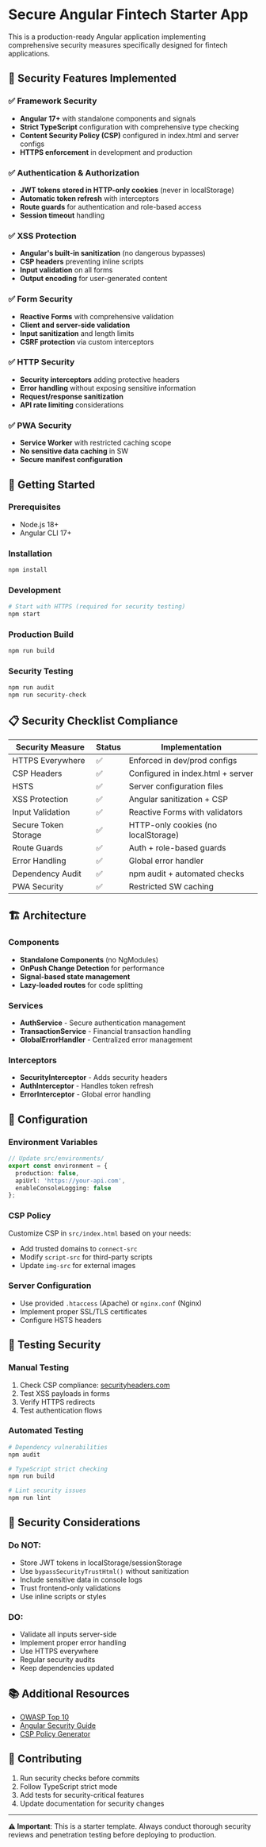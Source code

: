 # Secure Angular Fintech Starter App

This is a production-ready Angular application implementing comprehensive security measures specifically designed for fintech applications.

## 🔐 Security Features Implemented

### ✅ Framework Security
- **Angular 17+** with standalone components and signals
- **Strict TypeScript** configuration with comprehensive type checking
- **Content Security Policy (CSP)** configured in index.html and server configs
- **HTTPS enforcement** in development and production

### ✅ Authentication & Authorization
- **JWT tokens stored in HTTP-only cookies** (never in localStorage)
- **Automatic token refresh** with interceptors
- **Route guards** for authentication and role-based access
- **Session timeout** handling

### ✅ XSS Protection
- **Angular's built-in sanitization** (no dangerous bypasses)
- **CSP headers** preventing inline scripts
- **Input validation** on all forms
- **Output encoding** for user-generated content

### ✅ Form Security
- **Reactive Forms** with comprehensive validation
- **Client and server-side validation** 
- **Input sanitization** and length limits
- **CSRF protection** via custom interceptors

### ✅ HTTP Security
- **Security interceptors** adding protective headers
- **Error handling** without exposing sensitive information
- **Request/response sanitization**
- **API rate limiting** considerations

### ✅ PWA Security
- **Service Worker** with restricted caching scope
- **No sensitive data caching** in SW
- **Secure manifest configuration**

## 🚀 Getting Started

### Prerequisites
- Node.js 18+
- Angular CLI 17+

### Installation
```bash
npm install
```

### Development
```bash
# Start with HTTPS (required for security testing)
npm start
```

### Production Build
```bash
npm run build
```

### Security Testing
```bash
npm run audit
npm run security-check
```

## 📋 Security Checklist Compliance

| Security Measure | Status | Implementation |
|-----------------|--------|----------------|
| HTTPS Everywhere | ✅ | Enforced in dev/prod configs |
| CSP Headers | ✅ | Configured in index.html + server |
| HSTS | ✅ | Server configuration files |
| XSS Protection | ✅ | Angular sanitization + CSP |
| Input Validation | ✅ | Reactive Forms with validators |
| Secure Token Storage | ✅ | HTTP-only cookies (no localStorage) |
| Route Guards | ✅ | Auth + role-based guards |
| Error Handling | ✅ | Global error handler |
| Dependency Audit | ✅ | npm audit + automated checks |
| PWA Security | ✅ | Restricted SW caching |

## 🏗️ Architecture

### Components
- **Standalone Components** (no NgModules)
- **OnPush Change Detection** for performance
- **Signal-based state management**
- **Lazy-loaded routes** for code splitting

### Services
- **AuthService** - Secure authentication management
- **TransactionService** - Financial transaction handling
- **GlobalErrorHandler** - Centralized error management

### Interceptors
- **SecurityInterceptor** - Adds security headers
- **AuthInterceptor** - Handles token refresh
- **ErrorInterceptor** - Global error handling

## 🔧 Configuration

### Environment Variables
```typescript
// Update src/environments/
export const environment = {
  production: false,
  apiUrl: 'https://your-api.com',
  enableConsoleLogging: false
};
```

### CSP Policy
Customize CSP in `src/index.html` based on your needs:
- Add trusted domains to `connect-src`
- Modify `script-src` for third-party scripts
- Update `img-src` for external images

### Server Configuration
- Use provided `.htaccess` (Apache) or `nginx.conf` (Nginx)
- Implement proper SSL/TLS certificates
- Configure HSTS headers

## 🧪 Testing Security

### Manual Testing
1. Check CSP compliance: [securityheaders.com](https://securityheaders.com)
2. Test XSS payloads in forms
3. Verify HTTPS redirects
4. Test authentication flows

### Automated Testing
```bash
# Dependency vulnerabilities
npm audit

# TypeScript strict checking
npm run build

# Lint security issues
npm run lint
```

## 🚨 Security Considerations

### Do NOT:
- Store JWT tokens in localStorage/sessionStorage
- Use `bypassSecurityTrustHtml()` without sanitization
- Include sensitive data in console logs
- Trust frontend-only validations
- Use inline scripts or styles

### DO:
- Validate all inputs server-side
- Implement proper error handling
- Use HTTPS everywhere
- Regular security audits
- Keep dependencies updated

## 📚 Additional Resources

- [OWASP Top 10](https://owasp.org/www-project-top-ten/)
- [Angular Security Guide](https://angular.io/guide/security)
- [CSP Policy Generator](https://report-uri.com/home/generate)

## 🤝 Contributing

1. Run security checks before commits
2. Follow TypeScript strict mode
3. Add tests for security-critical features
4. Update documentation for security changes

---

**⚠️ Important**: This is a starter template. Always conduct thorough security reviews and penetration testing before deploying to production.
